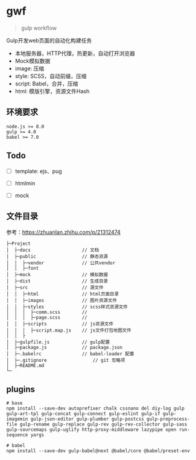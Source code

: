 
# gwf

> gulp workflow

Gulp开发web页面的自动化构建任务

 - 本地服务器，HTTP代理，热更新，自动打开浏览器
 - Mock模拟数据
 - image: 压缩
 - style: SCSS，自动前缀，压缩
 - script: Babel，合并，压缩
 - html: 模版引擎，资源文件Hash


## 环境要求

```
node.js >= 8.0
gulp >= 4.0
babel >= 7.0
```



## Todo

- [ ] template: ejs、pug
- [ ] htmlmin
- [ ] mock



## 文件目录

参考：https://zhuanlan.zhihu.com/p/21312474


```
├─Project
│  ├─docs                   // 文档
│  ├─public                 // 静态资源
│  │  ├─vendor              // 公共vendor
│  │  ├─font
│  ├─mock                   // 模拟数据
│  ├─dist                   // 生成目录
│  ├─src                    // 源文件
│  │  ├─html                // html页面目录
│  │  ├─images              // 图片资源文件
│  │  ├─styles              // scss样式资源文件
│  │  │  ├─comm.scss        //
│  │  │  ├─page.scss        //
│  │  ├─scripts             // js资源文件
│  │  │  ├─script.map.js    // js文件打包地图文件
│  │  ├
│  ├─gulpfile.js            // gulp配置
│  ├─package.js             // package.json
│  ├─.babelrc               // babel-loader 配置
│  ├─.gitignore                 // git 忽略项
│  ├─README.md
└─
```



## plugins

```
# base
npm install --save-dev autoprefixer chalk cssnano del diy-log gulp gulp-art-tpl gulp-concat gulp-connect gulp-eslint gulp-if gulp-imagemin gulp-json-editor gulp-plumber gulp-postcss gulp-preprocess-file gulp-rename gulp-replace gulp-rev gulp-rev-collector gulp-sass gulp-sourcemaps gulp-uglify http-proxy-middleware lazypipe open run-sequence yargs

# babel
npm install --save-dev gulp-babel@next @babel/core @babel/preset-env
```
